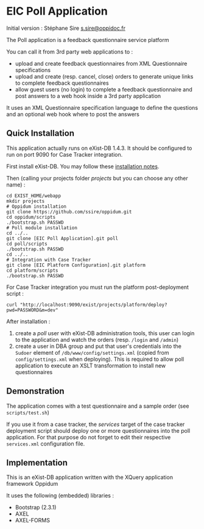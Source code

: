 EIC Poll Application
=====

Initial version : Stéphane Sire <s.sire@oppidoc.fr>

The Poll application is a feedback questionnaire service platform

You can call it from 3rd party web applications to :

- upload and create feedback questionnaires from XML Questionnaire specifications
- upload and create (resp. cancel, close) orders to generate unique links to complete feedback questionnaires
- allow guest users (no login) to complete a feedback questionnaire and post answers to a web hook inside a 3rd party application

It uses an XML Questionnaire specification language to define the questions and an optional web hook where to post the answers

## Quick Installation

This application actually runs on eXist-DB 1.4.3. It should be configured to run on port 9090 for Case Tracker integration.

First install eXist-DB. You may follow these [installation notes](https://github.com/ssire/oppidum/wiki/exist-db-installation-notes).

Then (calling your projects folder *projects* but you can choose any other name) :

    cd EXIST_HOME/webapp
    mkdir projects
    # Oppidum installation
    git clone https://github.com/ssire/oppidum.git
    cd oppidum/scripts
    ./bootstrap.sh PASSWD
    # Poll module installation
    cd ../..
    git clone [EIC Poll Application].git poll
    cd poll/scripts
    ./bootstrap.sh PASSWD
    cd ../..
    # Integration with Case Tracker
    git clone [EIC Platform Configuration].git platform
    cd platform/scripts
    ./bootstrap.sh PASSWD

For Case Tracker integration you must run the platform post-deployment script :

    curl "http://localhost:9090/exist/projects/platform/deploy?pwd=PASSWORD&m=dev"

After installation :

1. create a *poll* user with eXist-DB administration tools, this user can login to the application and watch the orders (resp. `/login` and `/admin`)
2. create a user in DBA group and put that user's credentials into the `Sudoer` element of `/db/www/config/settings.xml` (copied from `config/settings.xml` when deploying). This is required to allow poll application to execute an XSLT transformation to install new questionnaires

## Demonstration

The application comes with a test questionnaire and a sample order (see ``scripts/test.sh``)

If you use it from a case tracker, the *services* target of the case tracker deployment script should deploy one or more questionnaires into the poll application. For that purpose do not forget to edit their respective `services.xml` configuration file.

## Implementation

This is an eXist-DB application written with the XQuery application framework Oppidum

It uses the following (embedded) libraries :

- Bootstrap (2.3.1)
- AXEL 
- AXEL-FORMS
